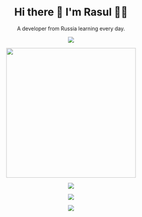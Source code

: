 <h1 align='center'>
  Hi there 👋 I'm Rasul 👨‍💻
</h1>

<p align='center'>
  A developer from Russia learning every day.
</p>


<p align='center'>
  <a href="[https://github.com/sponsors/alexandresanlim](https://t.me/LoaFFeR)">
    <img src="https://img.shields.io/badge/Telegram-2CA5E0?style=for-the-badge&logo=telegram&logoColor=white" />        
  </a>
</p>


<p align='center'>
  <a href="#"><img src="https://github-readme-stats.vercel.app/api?username=PuppyLo&show_icons=true&count_private=true&theme=dark" width="350"></a>
</p>

<p align='center'>
    <img src="https://github-readme-stats.vercel.app/api/top-langs/?username=PuppyLo&layout=compact&theme=dark" />
</p>

<p align='center'>
    <img src="https://count.getloli.com/get/@PuppyLo?theme=rule34" />
</p>

<p align='center'>
  <img src="https://github-profile-trophy.vercel.app/?username=PuppyLo&theme=darkhub" />
</p>


<!--

[![Anurag's GitHub stats-Light](https://github-readme-stats.vercel.app/api?username=PuppyLo&show_icons=true&theme=default#gh-light-mode-only&locale=ru)](https://github.com/anuraghazra/github-readme-stats#gh-light-mode-only)
[![Anurag's GitHub stats-Dark](https://github-readme-stats.vercel.app/api?username=PuppyLo&show_icons=true&theme=dark#gh-dark-mode-only&locale=ru)](https://github.com/anuraghazra/github-readme-stats#gh-dark-mode-only)

**PuppyLo/PuppyLo** is a ✨ _special_ ✨ repository because its `README.md` (this file) appears on your GitHub profile.

Here are some ideas to get you started:

- 🔭 I’m currently working on ...
- 🌱 I’m currently learning ...
- 👯 I’m looking to collaborate on ...
- 🤔 I’m looking for help with ...
- 💬 Ask me about ...
- 📫 How to reach me: ...
- 😄 Pronouns: ...
- ⚡ Fun fact: ...
-->
